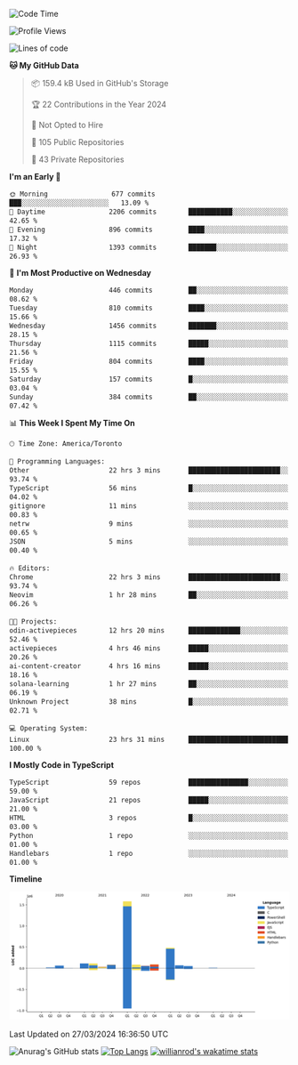 <!--START_SECTION:waka-->
![Code Time](http://img.shields.io/badge/Code%20Time-1%2C347%20hrs%2032%20mins-blue)

![Profile Views](http://img.shields.io/badge/Profile%20Views-0-blue)

![Lines of code](https://img.shields.io/badge/From%20Hello%20World%20I%27ve%20Written-2.8%20million%20lines%20of%20code-blue)

**🐱 My GitHub Data** 

> 📦 159.4 kB Used in GitHub's Storage 
 > 
> 🏆 22 Contributions in the Year 2024
 > 
> 🚫 Not Opted to Hire
 > 
> 📜 105 Public Repositories 
 > 
> 🔑 43 Private Repositories 
 > 
**I'm an Early 🐤** 

```text
🌞 Morning                677 commits         ███░░░░░░░░░░░░░░░░░░░░░░   13.09 % 
🌆 Daytime                2206 commits        ███████████░░░░░░░░░░░░░░   42.65 % 
🌃 Evening                896 commits         ████░░░░░░░░░░░░░░░░░░░░░   17.32 % 
🌙 Night                  1393 commits        ███████░░░░░░░░░░░░░░░░░░   26.93 % 
```
📅 **I'm Most Productive on Wednesday** 

```text
Monday                   446 commits         ██░░░░░░░░░░░░░░░░░░░░░░░   08.62 % 
Tuesday                  810 commits         ████░░░░░░░░░░░░░░░░░░░░░   15.66 % 
Wednesday                1456 commits        ███████░░░░░░░░░░░░░░░░░░   28.15 % 
Thursday                 1115 commits        █████░░░░░░░░░░░░░░░░░░░░   21.56 % 
Friday                   804 commits         ████░░░░░░░░░░░░░░░░░░░░░   15.55 % 
Saturday                 157 commits         █░░░░░░░░░░░░░░░░░░░░░░░░   03.04 % 
Sunday                   384 commits         ██░░░░░░░░░░░░░░░░░░░░░░░   07.42 % 
```


📊 **This Week I Spent My Time On** 

```text
🕑︎ Time Zone: America/Toronto

💬 Programming Languages: 
Other                    22 hrs 3 mins       ███████████████████████░░   93.74 % 
TypeScript               56 mins             █░░░░░░░░░░░░░░░░░░░░░░░░   04.02 % 
gitignore                11 mins             ░░░░░░░░░░░░░░░░░░░░░░░░░   00.83 % 
netrw                    9 mins              ░░░░░░░░░░░░░░░░░░░░░░░░░   00.65 % 
JSON                     5 mins              ░░░░░░░░░░░░░░░░░░░░░░░░░   00.40 % 

🔥 Editors: 
Chrome                   22 hrs 3 mins       ███████████████████████░░   93.74 % 
Neovim                   1 hr 28 mins        ██░░░░░░░░░░░░░░░░░░░░░░░   06.26 % 

🐱‍💻 Projects: 
odin-activepieces        12 hrs 20 mins      █████████████░░░░░░░░░░░░   52.46 % 
activepieces             4 hrs 46 mins       █████░░░░░░░░░░░░░░░░░░░░   20.26 % 
ai-content-creator       4 hrs 16 mins       █████░░░░░░░░░░░░░░░░░░░░   18.16 % 
solana-learning          1 hr 27 mins        ██░░░░░░░░░░░░░░░░░░░░░░░   06.19 % 
Unknown Project          38 mins             █░░░░░░░░░░░░░░░░░░░░░░░░   02.71 % 

💻 Operating System: 
Linux                    23 hrs 31 mins      █████████████████████████   100.00 % 
```

**I Mostly Code in TypeScript** 

```text
TypeScript               59 repos            ███████████████░░░░░░░░░░   59.00 % 
JavaScript               21 repos            █████░░░░░░░░░░░░░░░░░░░░   21.00 % 
HTML                     3 repos             █░░░░░░░░░░░░░░░░░░░░░░░░   03.00 % 
Python                   1 repo              ░░░░░░░░░░░░░░░░░░░░░░░░░   01.00 % 
Handlebars               1 repo              ░░░░░░░░░░░░░░░░░░░░░░░░░   01.00 % 
```



**Timeline**

![Lines of Code chart](https://raw.githubusercontent.com/wise-introvert/wise-introvert/master/assets/bar_graph.png)


 Last Updated on 27/03/2024 16:36:50 UTC
<!--END_SECTION:waka-->

![Anurag's GitHub stats](https://github-readme-stats.vercel.app/api?username=wise-introvert&count_private=true&show_icons=true)
[![Top Langs](https://github-readme-stats.vercel.app/api/top-langs/?username=wise-introvert&langs_count=10)](https://github.com/anuraghazra/github-readme-stats)
[![willianrod's wakatime stats](https://github-readme-stats.vercel.app/api/wakatime?username=wiseintrovert)](https://github.com/anuraghazra/github-readme-stats)
